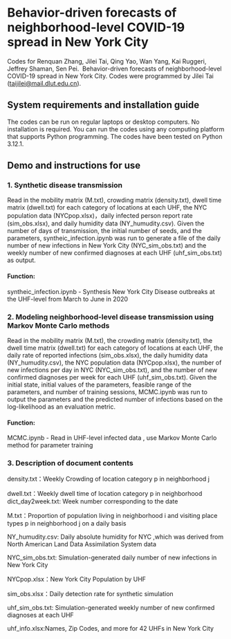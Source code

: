 # Behavior-driven forecasts of neighborhood-level COVID-19 spread in New York City

Codes for Renquan Zhang, Jilei Tai, Qing Yao, Wan Yang, Kai Ruggeri, Jeffrey Shaman, Sen Pei.  Behavior-driven forecasts of neighborhood-level COVID-19 spread in New York City. Codes were programmed by Jilei Tai (taijilei@mail.dlut.edu.cn).

## System requirements and installation guide

The codes can be run on regular laptops or desktop computers. No installation is required. You can run the codes using any computing platform that supports Python programming. The codes have been tested on Python 3.12.1.

## Demo and instructions for use

### 1. Synthetic disease transmission

Read in the mobility matrix (M.txt), crowding matrix (density.txt), dwell time matrix (dwell.txt) for each category of locations at each UHF, the NYC population data (NYCpop.xlsx)，daily infected person report rate (sim_obs.xlsx), and daily humidity data (NY_humudity.csv). Given the number of days of transmission, the initial number of seeds, and the parameters, syntheic_infection.ipynb was run to generate a file of the daily number of new infections in New York City (NYC_sim_obs.txt) and the weekly number of new confirmed diagnoses at each UHF (uhf_sim_obs.txt) as output.

#### Function:

syntheic_infection.ipynb - Synthesis New York City Disease outbreaks at the UHF-level from March to June in 2020

### 2. Modeling neighborhood-level disease transmission using Markov Monte Carlo methods

Read in the mobility matrix (M.txt), the crowding matrix (density.txt), the dwell time matrix (dwell.txt) for each category of locations at each UHF, the daily rate of reported infections (sim_obs.xlsx), the daily humidity data (NY_humudity.csv), the NYC population data (NYCpop.xlsx), the number of new infections per day in NYC (NYC_sim_obs.txt), and the number of new confirmed diagnoses per week for each UHF (uhf_sim_obs.txt). Given the initial state, initial values of the parameters, feasible range of the parameters, and number of training sessions, MCMC.ipynb was run to output the parameters and the predicted number of infections based on the log-likelihood as an evaluation metric.

#### Function:

MCMC.ipynb - Read in UHF-level infected data , use Markov Monte Carlo method for parameter training

### 3. Description of document contents

density.txt：Weekly Crowding of location category p in neighborhood j

dwell.txt：Weekly dwell time of location category p in neighborhood dict_day2week.txt: Week number corresponding to the date

M.txt：Proportion of population living in neighborhood i and visiting place types p in neighborhood j on a daily basis

NY_humudity.csv: Daily absolute humidity for NYC ,which was derived from North American Land Data Assimilation System data

NYC_sim_obs.txt: Simulation-generated daily number of new infections in New York City

NYCpop.xlsx：New York City Population by UHF

sim_obs.xlsx：Daily detection rate for synthetic simulation

uhf_sim_obs.txt: Simulation-generated weekly number of new confirmed diagnoses at each UHF 

uhf_info.xlsx:Names, Zip Codes, and more for 42 UHFs in New York City
